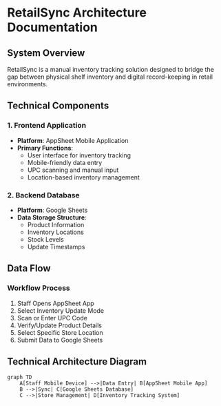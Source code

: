 # RetailSync Architecture Documentation

## System Overview
RetailSync is a manual inventory tracking solution designed to bridge the gap between physical shelf inventory and digital record-keeping in retail environments.

## Technical Components

### 1. Frontend Application
- **Platform**: AppSheet Mobile Application
- **Primary Functions**:
  - User interface for inventory tracking
  - Mobile-friendly data entry
  - UPC scanning and manual input
  - Location-based inventory management

### 2. Backend Database
- **Platform**: Google Sheets
- **Data Storage Structure**:
  - Product Information
  - Inventory Locations
  - Stock Levels
  - Update Timestamps

## Data Flow

### Workflow Process
1. Staff Opens AppSheet App
2. Select Inventory Update Mode
3. Scan or Enter UPC Code
4. Verify/Update Product Details
5. Select Specific Store Location
6. Submit Data to Google Sheets

## Technical Architecture Diagram

```mermaid
graph TD
    A[Staff Mobile Device] -->|Data Entry| B[AppSheet Mobile App]
    B -->|Sync| C[Google Sheets Database]
    C -->|Store Management| D[Inventory Tracking System]
